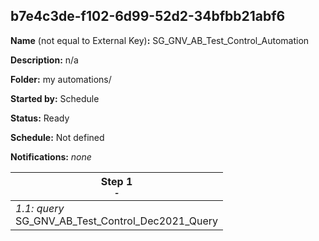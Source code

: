 ## b7e4c3de-f102-6d99-52d2-34bfbb21abf6

**Name** (not equal to External Key)**:** SG_GNV_AB_Test_Control_Automation

**Description:** n/a

**Folder:** my automations/

**Started by:** Schedule

**Status:** Ready

**Schedule:** Not defined

**Notifications:** _none_


| Step 1<br>_<small>-</small>_ |
| --- |
| _1.1: query_<br>SG_GNV_AB_Test_Control_Dec2021_Query |
